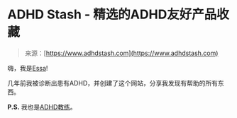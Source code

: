 <!--yml

category: 未分类

date: 2024-05-27 14:56:06

-->

# ADHD Stash - 精选的ADHD友好产品收藏

> 来源：[https://www.adhdstash.com](https://www.adhdstash.com)

嗨，我是[Essa](https://www.linkedin.com/in/essasaulat/?originalSubdomain=uk)!

几年前我被诊断出患有ADHD，并创建了这个网站，分享我发现有帮助的所有东西。

**P.S.** 我也是[ADHD教练](https://www.adhdwell.io/)。
